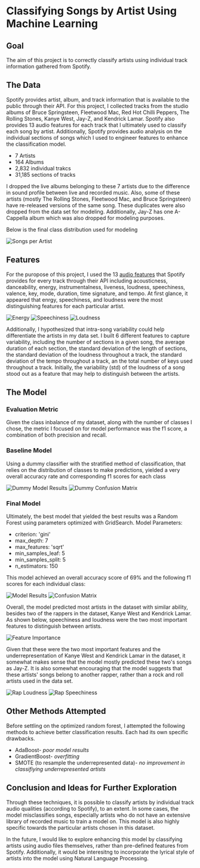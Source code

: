 # Classifying Songs by Artist Using Machine Learning

## Goal

The aim of this project is to correctly classify artists using individual track information gathered from Spotify.

## The Data
Spotify provides artist, album, and track information that is available to the public through their API. For this project, I collected tracks from the studio albums of Bruce Springsteen, Fleetwood Mac, Red Hot Chilli Peppers, The Rolling Stones, Kanye West, Jay-Z, and Kendrick Lamar. Spotify also provides 13 audio features for each track that I ultimately used to classify each song by artist. Additionally, Spotify provides audio analysis on the individual sections of songs which I used to engineer features to enhance the classification model.
* 7 Artists
* 164 Albums
* 2,832 individual trakcs
* 31,185 sections of tracks

I dropped the live albums belonging to these 7 artists due to the difference in sound profile between live and recorded music. Also, some of these artists (mostly The Rolling Stones, Fleetwood Mac, and Bruce Springsteen) have re-released versions of the same song. These duplicates were also dropped from the data set for modeling. Additionally, Jay-Z has one A-Cappella album which was also dropped for modeling purposes.

Below is the final class distribution used for modeling

![Songs per Artist](https://github.com/jcTTP3/spotify_project/blob/master/images/class_distribution.png)

## Features

For the puropose of this project, I used the 13 [audio features](https://developer.spotify.com/documentation/web-api/reference/tracks/get-audio-features/) that Spotify provides for every track through their API including acousticness, danceability, energy, instrumentalness, liveness, loudness, speechiness, valence, key, mode, duration, time signature, 
and tempo. At first glance, it appeared that enrgy, speechiness, and loudness were the most distinguishing features for each particular artist.

![Energy](https://github.com/jcTTP3/spotify_project/blob/master/images/energy_eda..png) ![Speechiness](https://github.com/jcTTP3/spotify_project/blob/master/images/speechiness_eda.png) ![Loudness](https://github.com/jcTTP3/spotify_project/blob/master/images/loudness_eda.png) 

Additionally, I hypothesized that intra-song variability could help differentiate the artists in my data set.  I built 6 different features to capture variability, including the number of sections in a given song, the average duration of each section, the standard deviation of the length of sections, the standard deviation of the loudness throughout a track, the standard deviation of the tempo throughout a track, an the total number of keys used throughout a track. Initially, the variability (std) of the loudness of a song stood out as a feature that may help to distinguish between the artists.


## The Model

### Evaluation Metric
Given the class inbalance of my dataset, along with the number of classes I chose, the metric I focused on for model performance was the f1 score, a combination of both precision and recall. 

### Baseline Model
Using a dummy classifier with the stratified method of classification, that relies on the distribution of classes to make predictions, yielded a very overall accuracy rate and corresponding f1 scores for each class

![Dummy Model Results](https://github.com/jcTTP3/spotify_project/blob/master/images/dummy_results.png)
![Dummy Confusion Matrix](https://github.com/jcTTP3/spotify_project/blob/master/images/dummy_confusion%20matrix.png)

### Final Model
Ultimately, the best model that yielded the best results was a Random Forest using parameters optimized with GridSearch. Model Parameters:
* criterion: 'gini'
* max_depth: 7
* max_features: 'sqrt'
* min_samples_leaf: 5
* min_samples_split: 5
* n_estimators: 150

This model achieved an overall accuracy score of 69% and the following f1 scores for each individual class:

![Model Results](https://github.com/jcTTP3/spotify_project/blob/master/images/model_results.png)
![Confusion Matrix](https://github.com/jcTTP3/spotify_project/blob/master/images/model_confusion_matrix.png)

Overall, the model predicted most artists in the dataset with similar ability, besides two of the rappers in the dataset, Kanye West and Kendrick Lamar. As shown below, speechiness and loudness were the two most important features to distinguish between artists. 

![Feature Importance](https://github.com/jcTTP3/spotify_project/blob/master/images/feature_importance.png)

Given that these were the two most important features and the underrepresentation of Kanye West and Kendrick Lamar in the dataset, it somewhat makes sense that the model mostly predicted these two's songs as Jay-Z. It is also somewhat encouraging that the model suggests that these artists' songs belong to another rapper, rather than a rock and roll artists used in the data set. 

![Rap Loudness](https://github.com/jcTTP3/spotify_project/blob/master/images/rap_loudness.png)
![Rap Speechiness](https://github.com/jcTTP3/spotify_project/blob/master/images/rap_speechiness.png)

## Other Methods Attempted
Before settling on the optimized random forest, I attempted the following methods to achieve better classification results. Each had its own specific drawbacks.

* AdaBoost- _poor model results_
* GradientBoost- _overfitting_
* SMOTE (to resample the underrepresented data)- _no improvement in classifiying underrepresented artists_

## Conclusion and Ideas for Further Exploration
Through these techniques, it is possible to classify artists by individual track audio qualities (according to Spotify), to an extent. In some cases, the model misclassifies songs, especially artists who do not have an extensive library of recorded music to train a model on. This model is also highly specific towards the particular artists chosen in this dataset. 

In the future, I would like to explore enhancing this model by classifying artists using audio files themselves, rather than pre-defined features from Spotify. Additionally, it would be interesitng to incorporate the lyrical style of artists into the model using Natural Language Processing.


